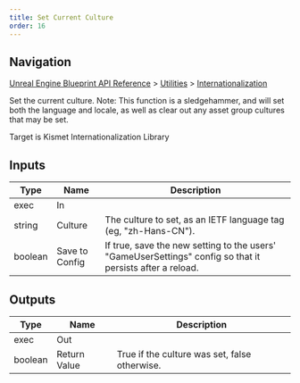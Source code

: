```yaml
---
title: Set Current Culture
order: 16
---
```

## Navigation

[Unreal Engine Blueprint API Reference](https://dev.epicgames.com/documentation/en-us/unreal-engine/BlueprintAPI) > [Utilities](https://dev.epicgames.com/documentation/en-us/unreal-engine/BlueprintAPI/Utilities) > [Internationalization](https://dev.epicgames.com/documentation/en-us/unreal-engine/BlueprintAPI/Utilities/Internationalization)

Set the current culture.
Note: This function is a sledgehammer, and will set both the language and locale, as well as clear out any asset group cultures that may be set.

Target is Kismet Internationalization Library

## Inputs

| Type | Name | Description |
| --- | --- | --- |
| exec | In |  |
| string | Culture | The culture to set, as an IETF language tag (eg, "zh-Hans-CN"). |
| boolean | Save to Config | If true, save the new setting to the users' "GameUserSettings" config so that it persists after a reload. |

## Outputs

| Type | Name | Description |
| --- | --- | --- |
| exec | Out |  |
| boolean | Return Value | True if the culture was set, false otherwise. |
